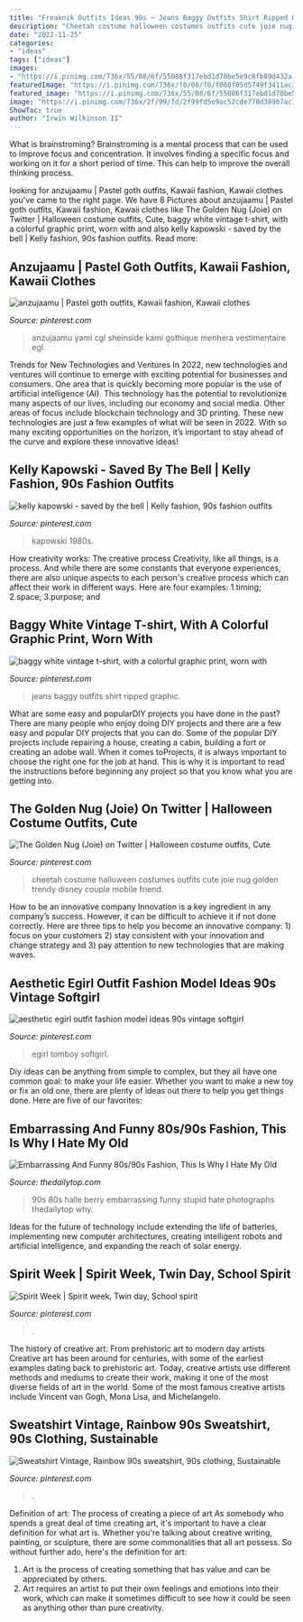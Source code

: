 ```yaml
---
title: "Freaknik Outfits Ideas 90s ~ Jeans Baggy Outfits Shirt Ripped Graphic"
description: "Cheetah costume halloween costumes outfits cute joie nug golden trendy disney couple mobile friend"
date: "2022-11-25"
categories:
- "ideas"
tags: ["ideas"]
images:
- "https://i.pinimg.com/736x/55/08/6f/55086f317ebd1d70be5e9c8fb89d432a.jpg"
featuredImage: "https://i.pinimg.com/736x/f0/08/f0/f008f05d5749f3411ac3e62f6303b427.jpg"
featured_image: "https://i.pinimg.com/736x/55/08/6f/55086f317ebd1d70be5e9c8fb89d432a.jpg"
image: "https://i.pinimg.com/736x/2f/99/fd/2f99fd5e9ac52cde770d389b7ac16558.jpg"
ShowToc: true
author: "Irwin Wilkinson II"
---
```



What is brainstroming?
Brainstroming is a mental process that can be used to improve focus and concentration. It involves finding a specific focus and working on it for a short period of time. This can help to improve the overall thinking process.

	

		
looking for anzujaamu | Pastel goth outfits, Kawaii fashion, Kawaii clothes you've came to the right page. We have 8 Pictures about anzujaamu | Pastel goth outfits, Kawaii fashion, Kawaii clothes like The Golden Nug (Joie) on Twitter | Halloween costume outfits, Cute, baggy white vintage t-shirt, with a colorful graphic print, worn with and also kelly kapowski - saved by the bell | Kelly fashion, 90s fashion outfits. Read more:
		
    
## Anzujaamu | Pastel Goth Outfits, Kawaii Fashion, Kawaii Clothes

<img loading=lazy src="https://i.pinimg.com/736x/2a/78/9c/2a789c60352265d2ef8b9176ccd9be9c--anzujaamu-ootd.jpg" onerror="this.onerror=null;this.src='https://tse3.mm.bing.net/th?id=OIP.hxjOweSE5R1Rop00XIsT4AHaKs&amp;pid=15.1';" alt="anzujaamu | Pastel goth outfits, Kawaii fashion, Kawaii clothes">

_Source: pinterest.com_

>anzujaamu yami cgl sheinside kami gothique menhera vestimentaire egl. 

	

Trends for New Technologies and Ventures
In 2022, new technologies and ventures will continue to emerge with exciting potential for businesses and consumers. One area that is quickly becoming more popular is the use of artificial intelligence (AI). This technology has the potential to revolutionize many aspects of our lives, including our economy and social media. Other areas of focus include blockchain technology and 3D printing. These new technologies are just a few examples of what will be seen in 2022. With so many exciting opportunities on the horizon, it’s important to stay ahead of the curve and explore these innovative ideas!

    
## Kelly Kapowski - Saved By The Bell | Kelly Fashion, 90s Fashion Outfits

<img loading=lazy src="https://i.pinimg.com/736x/f0/08/f0/f008f05d5749f3411ac3e62f6303b427.jpg" onerror="this.onerror=null;this.src='https://tse4.mm.bing.net/th?id=OIP.v_77dQNtdMKSVpS016FnZAAAAA&amp;pid=15.1';" alt="kelly kapowski - saved by the bell | Kelly fashion, 90s fashion outfits">

_Source: pinterest.com_

>kapowski 1980s. 

	

How creativity works: The creative process
Creativity, like all things, is a process. And while there are some constants that everyone experiences, there are also unique aspects to each person's creative process which can affect their work in different ways. Here are four examples: 1.timing; 2.space; 3.purpose; and 
    
## Baggy White Vintage T-shirt, With A Colorful Graphic Print, Worn With

<img loading=lazy src="https://i.pinimg.com/736x/2f/99/fd/2f99fd5e9ac52cde770d389b7ac16558.jpg" onerror="this.onerror=null;this.src='https://tse1.mm.bing.net/th?id=OIP.UWfCn3GNcP0gc9JVKzQIJgHaJ3&amp;pid=15.1';" alt="baggy white vintage t-shirt, with a colorful graphic print, worn with">

_Source: pinterest.com_

>jeans baggy outfits shirt ripped graphic. 

	

What are some easy and popularDIY projects you have done in the past?
There are many people who enjoy doing DIY projects and there are a few easy and popular DIY projects that you can do. Some of the popular DIY projects include repairing a house, creating a cabin, building a fort or creating an adobe wall. When it comes toProjects, it is always important to choose the right one for the job at hand. This is why it is important to read the instructions before beginning any project so that you know what you are getting into.

    
## The Golden Nug (Joie) On Twitter | Halloween Costume Outfits, Cute

<img loading=lazy src="https://i.pinimg.com/736x/55/08/6f/55086f317ebd1d70be5e9c8fb89d432a.jpg" onerror="this.onerror=null;this.src='https://tse3.mm.bing.net/th?id=OIP.qy87Nwt4UTk93IfV9Fh_9gHaLG&amp;pid=15.1';" alt="The Golden Nug (Joie) on Twitter | Halloween costume outfits, Cute">

_Source: pinterest.com_

>cheetah costume halloween costumes outfits cute joie nug golden trendy disney couple mobile friend. 

	

How to be an innovative company
Innovation is a key ingredient in any company’s success. However, it can be difficult to achieve it if not done correctly. Here are three tips to help you become an innovative company: 1) focus on your customers 2) stay consistent with your innovation and change strategy and 3) pay attention to new technologies that are making waves.

    
## Aesthetic Egirl Outfit Fashion Model Ideas 90s Vintage Softgirl

<img loading=lazy src="https://i.pinimg.com/736x/93/8e/3e/938e3e9c439dfe2da179696cfd271a49.jpg" onerror="this.onerror=null;this.src='https://tse3.mm.bing.net/th?id=OIP.81F72F1tjtg2sP-8kRMGAwHaNK&amp;pid=15.1';" alt="aesthetic egirl outfit fashion model ideas 90s vintage softgirl">

_Source: pinterest.com_

>egirl tomboy softgirl. 

	

Diy ideas can be anything from simple to complex, but they all have one common goal: to make your life easier. Whether you want to make a new toy or fix an old one, there are plenty of ideas out there to help you get things done. Here are five of our favorites: 

    
## Embarrassing And Funny 80s/90s Fashion, This Is Why I Hate My Old

<img loading=lazy src="http://www.thedailytop.com/wp-content/uploads/2014/07/f0b005fdeba4ed0948698a59d9d2bd14.jpg" onerror="this.onerror=null;this.src='https://tse4.mm.bing.net/th?id=OIP.hfP68WdNaoEoO_WrJiBwqgHaK2&amp;pid=15.1';" alt="Embarrassing And Funny 80s/90s Fashion, This Is Why I Hate My Old">

_Source: thedailytop.com_

>90s 80s halle berry embarrassing funny stupid hate photographs thedailytop why. 

	

Ideas for the future of technology include extending the life of batteries, implementing new computer architectures, creating intelligent robots and artificial intelligence, and expanding the reach of solar energy.

    
## Spirit Week | Spirit Week, Twin Day, School Spirit

<img loading=lazy src="https://i.pinimg.com/736x/f7/2e/0b/f72e0bbad37b289c071b71ca01b11760.jpg" onerror="this.onerror=null;this.src='https://tse2.mm.bing.net/th?id=OIP.Gt56EEf6BRjmnS7-JVXcIwHaJ3&amp;pid=15.1';" alt="Spirit Week | Spirit week, Twin day, School spirit">

_Source: pinterest.com_

>. 

	

The history of creative art: From prehistoric art to modern day artists
Creative art has been around for centuries, with some of the earliest examples dating back to prehistoric art. Today, creative artists use different methods and mediums to create their work, making it one of the most diverse fields of art in the world. Some of the most famous creative artists include Vincent van Gogh, Mona Lisa, and Michelangelo.

    
## Sweatshirt Vintage, Rainbow 90s Sweatshirt, 90s Clothing, Sustainable

<img loading=lazy src="https://i.pinimg.com/736x/62/1d/4d/621d4d22e86829cf10da32d56f3fc6bb.jpg" onerror="this.onerror=null;this.src='https://tse1.mm.bing.net/th?id=OIP.M-QKdCLmjJVQVconXHDKJAHaLI&amp;pid=15.1';" alt="Sweatshirt Vintage, Rainbow 90s sweatshirt, 90s clothing, Sustainable">

_Source: pinterest.com_

>. 

	

Definition of art: The process of creating a piece of art
As somebody who spends a great deal of time creating art, it's important to have a clear definition for what art is. Whether you're talking about creative writing, painting, or sculpture, there are some commonalities that all art possess. So without further ado, here's the definition for art: 
1. Art is the process of creating something that has value and can be appreciated by others.
2. Art requires an artist to put their own feelings and emotions into their work, which can make it sometimes difficult to see how it could be seen as anything other than pure creativity.

